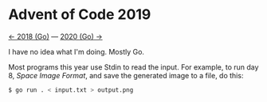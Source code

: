 # Advent of Code 2019

[← 2018 (Go)](https://github.com/bake/adventofcode-2018) —
[2020 (Go) →](https://github.com/bake/adventofcode-2020)

I have no idea what I'm doing. Mostly Go.

Most programs this year use Stdin to read the input. For example, to run day 8,
_Space Image Format_, and save the generated image to a file, do this:

```bash
$ go run . < input.txt > output.png
```
